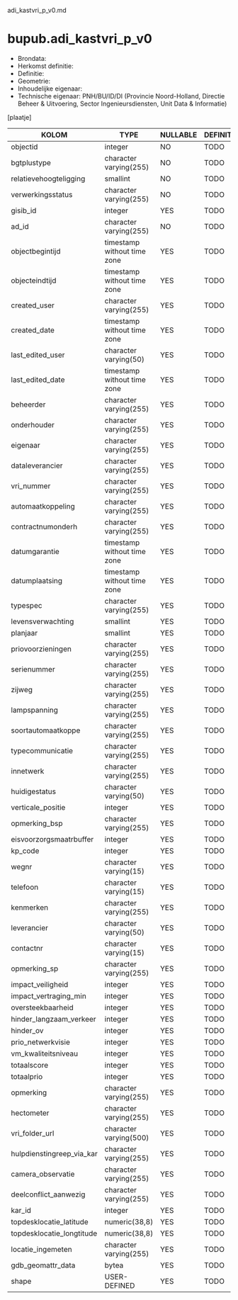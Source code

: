 adi_kastvri_p_v0.md

# bupub.adi_kastvri_p_v0


* Brondata: 
* Herkomst definitie: 
* Definitie: 
* Geometrie: 
* Inhoudelijke eigenaar: 
* Technische eigenaar: PNH/BU/ID/DI (Provincie Noord-Holland, Directie Beheer & Uitvoering, Sector Ingenieursdiensten, Unit Data & Informatie)

[plaatje]


|KOLOM                            |TYPE                       |NULLABLE|DEFINITIE|
|------                           |----                       |-----   |-----    |
|objectid                         |integer                    |NO      |TODO|
|bgtplustype                      |character varying(255)     |NO      |TODO|
|relatievehoogteligging           |smallint                   |NO      |TODO|
|verwerkingsstatus                |character varying(255)     |NO      |TODO|
|gisib_id                         |integer                    |YES     |TODO|
|ad_id                            |character varying(255)     |NO      |TODO|
|objectbegintijd                  |timestamp without time zone|YES     |TODO|
|objecteindtijd                   |timestamp without time zone|YES     |TODO|
|created_user                     |character varying(255)     |YES     |TODO|
|created_date                     |timestamp without time zone|YES     |TODO|
|last_edited_user                 |character varying(50)      |YES     |TODO|
|last_edited_date                 |timestamp without time zone|YES     |TODO|
|beheerder                        |character varying(255)     |YES     |TODO|
|onderhouder                      |character varying(255)     |YES     |TODO|
|eigenaar                         |character varying(255)     |YES     |TODO|
|dataleverancier                  |character varying(255)     |YES     |TODO|
|vri_nummer                       |character varying(255)     |YES     |TODO|
|automaatkoppeling                |character varying(255)     |YES     |TODO|
|contractnumonderh                |character varying(255)     |YES     |TODO|
|datumgarantie                    |timestamp without time zone|YES     |TODO|
|datumplaatsing                   |timestamp without time zone|YES     |TODO|
|typespec                         |character varying(255)     |YES     |TODO|
|levensverwachting                |smallint                   |YES     |TODO|
|planjaar                         |smallint                   |YES     |TODO|
|priovoorzieningen                |character varying(255)     |YES     |TODO|
|serienummer                      |character varying(255)     |YES     |TODO|
|zijweg                           |character varying(255)     |YES     |TODO|
|lampspanning                     |character varying(255)     |YES     |TODO|
|soortautomaatkoppe               |character varying(255)     |YES     |TODO|
|typecommunicatie                 |character varying(255)     |YES     |TODO|
|innetwerk                        |character varying(255)     |YES     |TODO|
|huidigestatus                    |character varying(50)      |YES     |TODO|
|verticale_positie                |integer                    |YES     |TODO|
|opmerking_bsp                    |character varying(255)     |YES     |TODO|
|eisvoorzorgsmaatrbuffer          |integer                    |YES     |TODO|
|kp_code                          |integer                    |YES     |TODO|
|wegnr                            |character varying(15)      |YES     |TODO|
|telefoon                         |character varying(15)      |YES     |TODO|
|kenmerken                        |character varying(255)     |YES     |TODO|
|leverancier                      |character varying(50)      |YES     |TODO|
|contactnr                        |character varying(15)      |YES     |TODO|
|opmerking_sp                     |character varying(255)     |YES     |TODO|
|impact_veiligheid                |integer                    |YES     |TODO|
|impact_vertraging_min            |integer                    |YES     |TODO|
|oversteekbaarheid                |integer                    |YES     |TODO|
|hinder_langzaam_verkeer          |integer                    |YES     |TODO|
|hinder_ov                        |integer                    |YES     |TODO|
|prio_netwerkvisie                |integer                    |YES     |TODO|
|vm_kwaliteitsniveau              |integer                    |YES     |TODO|
|totaalscore                      |integer                    |YES     |TODO|
|totaalprio                       |integer                    |YES     |TODO|
|opmerking                        |character varying(255)     |YES     |TODO|
|hectometer                       |character varying(255)     |YES     |TODO|
|vri_folder_url                   |character varying(500)     |YES     |TODO|
|hulpdienstingreep_via_kar        |character varying(255)     |YES     |TODO|
|camera_observatie                |character varying(255)     |YES     |TODO|
|deelconflict_aanwezig            |character varying(255)     |YES     |TODO|
|kar_id                           |integer                    |YES     |TODO|
|topdesklocatie_latitude          |numeric(38,8)              |YES     |TODO|
|topdesklocatie_longtitude        |numeric(38,8)              |YES     |TODO|
|locatie_ingemeten                |character varying(255)     |YES     |TODO|
|gdb_geomattr_data                |bytea                      |YES     |TODO|
|shape                            |USER-DEFINED               |YES     |TODO|
